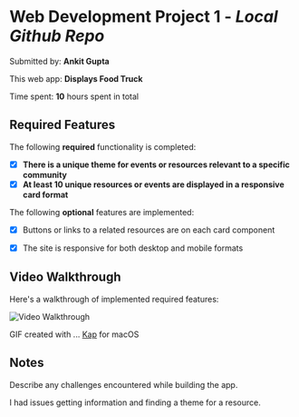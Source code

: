 # Web Development Project 1 - *Local Github Repo*

Submitted by: **Ankit Gupta**

This web app: **Displays Food Truck**

Time spent: **10** hours spent in total

## Required Features

The following **required** functionality is completed:

- [x] **There is a unique theme for events or resources relevant to a specific community**
- [x] **At least 10 unique resources or events are displayed in a responsive card format**

The following **optional** features are implemented:

- [x] Buttons or links to a related resources are on each card component
- [x] The site is responsive for both desktop and mobile formats


## Video Walkthrough

Here's a walkthrough of implemented required features:

<img src='Project1.gif' title='Video Walkthrough' width='' alt='Video Walkthrough' />

<!-- Replace this with whatever GIF tool you used! -->
GIF created with ... 
[Kap](https://getkap.co/) for macOS 
<!-- Recommended tools:

[ScreenToGif](https://www.screentogif.com/) for Windows
[peek](https://github.com/phw/peek) for Linux. -->

## Notes

Describe any challenges encountered while building the app.

I had issues getting information and finding a theme for a resource.

